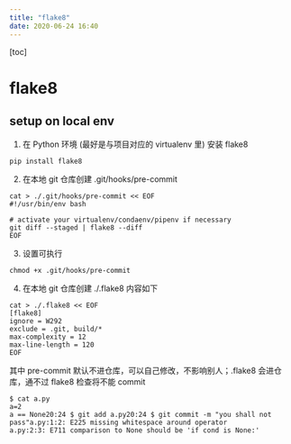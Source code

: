 ```yaml
---
title: "flake8"
date: 2020-06-24 16:40
---
```

[toc]





# flake8



## setup on local env

1. 在 Python 环境 (最好是与项目对应的 virtualenv 里) 安装 flake8

```
pip install flake8
```



2. 在本地 git 仓库创建 .git/hooks/pre-commit 

```
cat > ./.git/hooks/pre-commit << EOF
#!/usr/bin/env bash

# activate your virtualenv/condaenv/pipenv if necessary
git diff --staged | flake8 --diff
EOF
```



3. 设置可执行

```
chmod +x .git/hooks/pre-commit
```




4. 在本地 git 仓库创建 ./.flake8 内容如下

```
cat > ./.flake8 << EOF
[flake8]
ignore = W292
exclude = .git, build/*
max-complexity = 12
max-line-length = 120
EOF
```

其中 pre-commit 默认不进仓库，可以自己修改，不影响别人；.flake8 会进仓库，通不过 flake8 检查将不能 commit

```
$ cat a.py
a=2
a == None20:24 $ git add a.py20:24 $ git commit -m "you shall not pass"a.py:1:2: E225 missing whitespace around operator
a.py:2:3: E711 comparison to None should be 'if cond is None:'
```







